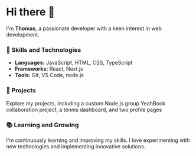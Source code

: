 # Hi there 👋

I'm **Thomas**, a passionate developer with a keen interest in web development.

### 🚀 Skills and Technologies
- **Languages:** JavaScript, HTML, CSS, TypeScript
- **Frameworks:** React, Next.js
- **Tools:** Git, VS Code, node.js

### 🌟 Projects
Explore my projects, including a custom Node.js group YeahBook collaboration project, a tennis dashboard, and two profile pages

### 📚 Learning and Growing
I'm continuously learning and improving my skills. I love experimenting with new technologies and implementing innovative solutions.



